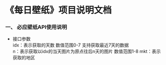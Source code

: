 # 《每日壁纸》项目说明文档
### 一、 必应壁纸API使用说明
* 接口参数  
   idx：表示获取的天数 数值范围0-7 支持获取最近7天的数据  
   n：表示获取以idx的当天图片为原点往后n天的图片 数值范围1-8
   mkt：表示获取的地区